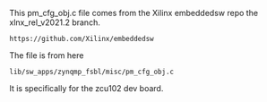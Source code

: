 This pm_cfg_obj.c file comes from the Xilinx embeddedsw repo
the xlnx_rel_v2021.2 branch.

    https://github.com/Xilinx/embeddedsw

The file is from here

    lib/sw_apps/zynqmp_fsbl/misc/pm_cfg_obj.c

It is specifically for the zcu102 dev board.
